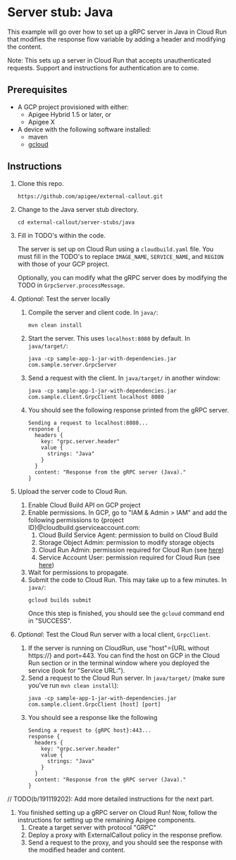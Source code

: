 # Server stub: Java

This example will go over how to set up a gRPC server in Java in Cloud Run that
modifies the response flow variable by adding a header and modifying the
content.

Note: This sets up a server in Cloud Run that accepts unauthenticated requests.
Support and instructions for authentication are to come.

## Prerequisites

- A GCP project provisioned with either:
  - Apigee Hybrid 1.5 or later, or
  - Apigee X
- A device with the following software installed:
  - maven
  - [gcloud](https://cloud.google.com/sdk/docs/quickstart)

## Instructions

1. Clone this repo.

   ```
   https://github.com/apigee/external-callout.git
   ```

1. Change to the Java server stub directory.

   ```
   cd external-callout/server-stubs/java
   ```

1. Fill in TODO's within the code.

   The server is set up on Cloud Run using a `cloudbuild.yaml` file. You must
   fill in the TODO's to replace `IMAGE_NAME`, `SERVICE_NAME`, and `REGION` with
   those of your GCP project.

   Optionally, you can modify what the gRPC server does by modifying the TODO in
   `GrpcServer.processMessage`.

1. _Optional_: Test the server locally
    1. Compile the server and client code. In `java/`:
       ```
       mvn clean install
       ```
    1. Start the server. This uses `localhost:8080` by default. In
       `java/target/`:
       ```
       java -cp sample-app-1-jar-with-dependencies.jar com.sample.server.GrpcServer
       ```
    1. Send a request with the client. In `java/target/` in another window:
       ```
       java -cp sample-app-1-jar-with-dependencies.jar com.sample.client.GrpcClient localhost 8080
       ```
    1. You should see the following response printed from the gRPC server.
       ```
       Sending a request to localhost:8080...
       response {
         headers {
           key: "grpc.server.header"
           value {
             strings: "Java"
           }
         }
         content: "Response from the gRPC server (Java)."
       }
       ```

1. Upload the server code to Cloud Run.
    1. Enable Cloud Build API on GCP project
    1. Enable permissions. In GCP, go to "IAM & Admin &gt; IAM" and add the
       following permissions to {project ID}@cloudbuild.gserviceaccount.com:
        1. Cloud Build Service Agent: permission to build on Cloud Build
        1. Storage Object Admin: permission to modify storage objects
        1. Cloud Run Admin: permission required for Cloud Run (see
           [here](https://cloud.google.com/build/docs/deploying-builds/deploy-cloud-run#before_you_begin))
        1. Service Account User: permission required for Cloud Run (see
           [here](https://cloud.google.com/build/docs/deploying-builds/deploy-cloud-run#before_you_begin))
    1. Wait for permissions to propagate.
    1. Submit the code to Cloud Run. This may take up to a few minutes. In
       `java/`:
       ```
       gcloud builds submit
       ```
       Once this step is finished, you should see the `gcloud` command end in
       "SUCCESS".
1. _Optional_: Test the Cloud Run server with a local client, `GrpcClient`.
    1. If the server is running on CloudRun, use "host"={URL without https://}
       and port=443. You can find the host on GCP in the Cloud Run section or in
       the terminal window where you deployed the service (look for "Service
       URL:").
    1. Send a request to the Cloud Run server. In `java/target/` (make sure
       you've run `mvn clean install`):
       ```
       java -cp sample-app-1-jar-with-dependencies.jar com.sample.client.GrpcClient [host] [port]
       ```
    1. You should see a response like the following
       ```
       Sending a request to {gRPC host}:443...
       response {
         headers {
           key: "grpc.server.header"
           value {
             strings: "Java"
           }
         }
         content: "Response from the gRPC server (Java)."
       }
       ```

// TODO(b/191119202): Add more detailed instructions for the next part.

1. You finished setting up a gRPC server on Cloud Run! Now, follow the
   instructions for setting up the remaining Apigee components.
    1. Create a target server with protocol "GRPC"
    1. Deploy a proxy with ExternalCallout policy in the response preflow.
    1. Send a request to the proxy, and you should see the response with the
       modified header and content.
